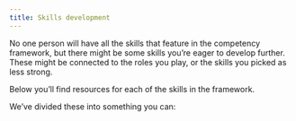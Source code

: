 ```yaml
---
title: Skills development
---
```


No one person will have all the skills that feature in the competency framework, but there might be some skills you’re eager to develop further. These might be connected to the roles you play, or the skills you picked as less strong.

Below you’ll find resources for each of the skills in the framework. 

We’ve divided these into something you can: